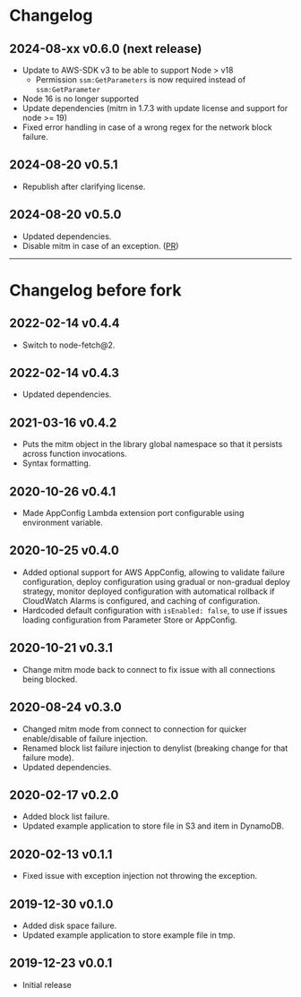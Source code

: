 # Changelog

## 2024-08-xx v0.6.0 (next release)

- Update to AWS-SDK v3 to be able to support Node > v18
  - Permission `ssm:GetParameters` is now required instead of `ssm:GetParameter`
- Node 16 is no longer supported
- Update dependencies (mitm in 1.7.3 with update license and support for node >= 19)
- Fixed error handling in case of a wrong regex for the network block failure.

## 2024-08-20 v0.5.1

- Republish after clarifying license.

## 2024-08-20 v0.5.0

- Updated dependencies.
- Disable mitm in case of an exception. ([PR](https://github.com/steadybit/failure-lambda/pull/12))

---

# Changelog before fork

## 2022-02-14 v0.4.4

- Switch to node-fetch@2.

## 2022-02-14 v0.4.3

- Updated dependencies.

## 2021-03-16 v0.4.2

- Puts the mitm object in the library global namespace so that it persists across function invocations.
- Syntax formatting.

## 2020-10-26 v0.4.1

- Made AppConfig Lambda extension port configurable using environment variable.

## 2020-10-25 v0.4.0

- Added optional support for AWS AppConfig, allowing to validate failure configuration, deploy configuration using gradual or non-gradual deploy strategy, monitor deployed configuration with automatical rollback if CloudWatch Alarms is configured, and caching of configuration.
- Hardcoded default configuration with `isEnabled: false`, to use if issues loading configuration from Parameter Store or AppConfig.

## 2020-10-21 v0.3.1

- Change mitm mode back to connect to fix issue with all connections being blocked.

## 2020-08-24 v0.3.0

- Changed mitm mode from connect to connection for quicker enable/disable of failure injection.
- Renamed block list failure injection to denylist (breaking change for that failure mode).
- Updated dependencies.

## 2020-02-17 v0.2.0

- Added block list failure.
- Updated example application to store file in S3 and item in DynamoDB.

## 2020-02-13 v0.1.1

- Fixed issue with exception injection not throwing the exception.

## 2019-12-30 v0.1.0

- Added disk space failure.
- Updated example application to store example file in tmp.

## 2019-12-23 v0.0.1

- Initial release
